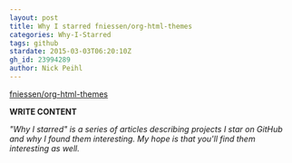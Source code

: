 ```yaml
---
layout: post
title: Why I starred fniessen/org-html-themes
categories: Why-I-Starred
tags: github
stardate: 2015-03-03T06:20:10Z
gh_id: 23994289
author: Nick Peihl
---
```


[fniessen/org-html-themes](https://github.com/fniessen/org-html-themes)

**WRITE CONTENT**

*"Why I starred" is a series of articles describing projects I star on GitHub and why I found them interesting. My hope is that you'll find them interesting as well.*

